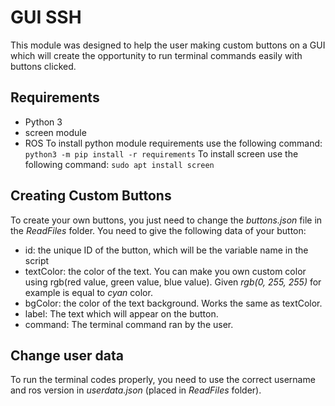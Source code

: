# GUI SSH
This module was designed to help the user making custom buttons on a GUI which will create the opportunity to run terminal commands easily with buttons clicked.
## Requirements
- Python 3
- screen module
- ROS
To install python module requirements use the following command:
```python3 -m pip install -r requirements```
To install screen use the following command:
```sudo apt install screen```
## Creating Custom Buttons
To create your own buttons, you just need to change the *buttons.json* file in the *ReadFiles* folder. You need to give the following data of your button:
- id: the unique ID of the button, which will be the variable name in the script
- textColor: the color of the text. You can make you own custom color using rgb(red value, green value, blue value). Given *rgb(0, 255, 255)* for example is equal to *cyan* color.
- bgColor: the color of the text background. Works the same as textColor.
- label: The text which will appear on the button.
- command: The terminal command ran by the user.
## Change user data
To run the terminal codes properly, you need to use the correct username and ros version in *userdata.json* (placed in *ReadFiles* folder).